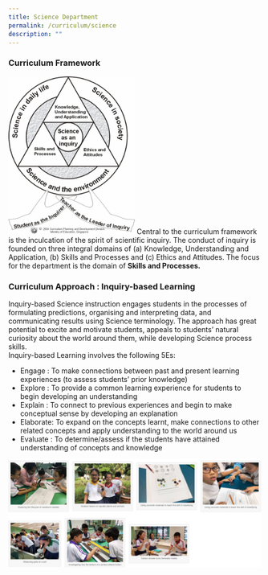```yaml
---
title: Science Department
permalink: /curriculum/science
description: ""
---
```

### Curriculum Framework

<img src="/images/sci_01.png" 
     style="width:50%">
Central to the curriculum framework is the inculcation of the spirit of scientific inquiry. The conduct of inquiry is founded on three integral domains of (a) Knowledge, Understanding and Application, (b) Skills and Processes and (c) Ethics and Attitudes. The focus for the department is the domain of **Skills and Processes.**

### Curriculum Approach : Inquiry-based Learning

Inquiry-based Science instruction engages students in the processes of formulating predictions, organising and interpreting data, and communicating results using Science terminology. The approach has great potential to excite and motivate students, appeals to students’ natural curiosity about the world around them, while developing Science process skills.  
Inquiry-based Learning involves the following 5Es:

* Engage : To make connections between past and present learning experiences (to assess students’ prior knowledge)  
* Explore : To provide a common learning experience for students to begin developing an understanding  
* Explain : To connect to previous experiences and begin to make conceptual sense by developing an explanation  
* Elaborate: To expand on the concepts learnt, make connections to other related concepts and apply understanding to the world around us  
* Evaluate : To determine/assess if the students have attained understanding of concepts and knowledge

![](/images/sci_02.png)